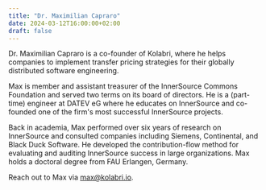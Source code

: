 ```yaml
---
title: "Dr. Maximilian Capraro"
date: 2024-03-12T16:00:00+02:00
draft: false
---
```


Dr. Maximilian Capraro is a co-founder of Kolabri, where he helps companies to implement transfer pricing strategies for their globally distributed software engineering.

Max is member and assistant treasurer of the InnerSource Commons Foundation and served two terms on its board of directors. He is a (part-time) engineer at DATEV eG where he educates on InnerSource and co-founded one of the firm's most successful InnerSource projects. 

Back in academia, Max performed over six years of research on InnerSource and consulted companies including Siemens, Continental, and Black Duck Software. He developed the contribution-flow method for evaluating and auditing InnerSource success in large organizations. Max holds a doctoral degree from FAU Erlangen, Germany.

Reach out to Max via <a href="mailto:max@kolabri.io">max@kolabri.io</a>.